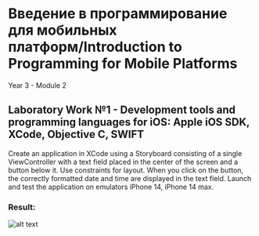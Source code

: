 # Введение в программирование для мобильных платформ/Introduction to Programming for Mobile Platforms

Year 3 - Module 2


## Laboratory Work №1 - Development tools and programming languages for iOS: Apple iOS SDK, XCode, Objective C, SWIFT

Create an application in XCode using a Storyboard consisting of a single ViewController with a text field placed in the center of the screen and a button below it. Use constraints for layout. When you click on the button, the correctly formatted date and time are displayed in the text field. Launch and test the application on emulators iPhone 14, iPhone 14  max.



### Result:

![alt text](https://sun9-37.userapi.com/impg/Dnu6tcVAIsVPNBhCdWh2hSbvxW52OkofA9hiMg/Yy4rUChMXeY.jpg?size=940x520&quality=96&sign=f9544ac4dfd3a3b3e571636f1b0a7c40&type=album)

